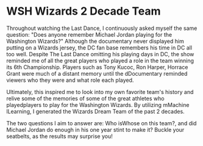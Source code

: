 # WSH Wizards 2 Decade Team

 
Throughout  watching the Last Dance, I continuously asked myself the same question: "Does anyone remember Michael Jordan playing for the Washington Wizards?" Although the documentary never displayed him putting on a Wizards jersey, the DC fan base remembers his time in DC all too well. Despite The Last Dance omitting his playing days in DC, the show reminded me of all the great players who played a role in the team winning its 6th Championship.  Players such as Tony Kucoc, Ron Harper, Horrace Grant were much of a distant memory until the dDocumentary reminded viewers who they were and what role each played. 

Ultimately, this inspired me to look into my own favorite team's history and relive some of the memories of some of the great athletes who playedplayers to play for the Washington Wizards. By utilizing mMachine lLearning, I generated the Wizards Dream Team of the past 2 decades.
  
The two questions I aim to answer are: Who isWhose on this team?, and did Michael Jordan do enough in his one year stint to make it? Buckle your seatbelts, as the results may surprise you!
